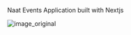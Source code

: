 Naat Events Application built with Nextjs

![image_original](https://github.com/user-attachments/assets/05c0d7c8-7d7d-48fa-bf38-fdb7f1b73c7e)
